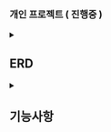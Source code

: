 ### 개인 프로젝트 ( 진행중 )


<details>
  <summary><h2>ERD</h2></summary>

![image](https://github.com/user-attachments/assets/14b9e29a-285e-4168-a421-87e4334f9573)



  
</details>

<details>
  <summary><h2>기능사항</h2></summary>
나의 운동 상세 프로필 작성



  
</details>
